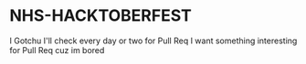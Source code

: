 # NHS-HACKTOBERFEST
I Gotchu
I'll check every day or two for Pull Req
I want something interesting for Pull Req cuz im bored
